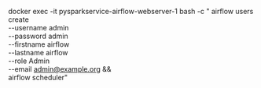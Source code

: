 docker exec -it pysparkservice-airflow-webserver-1 bash -c "
  airflow users create \
    --username admin \
    --password admin \
    --firstname airflow \
    --lastname airflow \
    --role Admin \
    --email admin@example.org && \
  airflow scheduler"